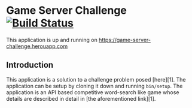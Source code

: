 Game Server Challenge [![Build Status](https://travis-ci.org/ooesili/game-server-challenge.svg?branch=master)](https://travis-ci.org/ooesili/game-server-challenge)
======================

This application is up and running on
https://game-server-challenge.herouapp.com


Introduction
----------------------

This application is a solution to a challenge problem posed [here][1].  The
application can be setup by cloning it down and running `bin/setup`.  The
application is an API based competitive word-search like game whose details are
described in detail in [the aforementioned link][1].
